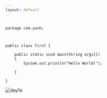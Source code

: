 ```yaml
---
layout: default
---
```


```

package com.yash;



public class first {
	
	public static void main(String args[])
	{
		System.out.println("Hello World!");

	}

}
```

![day1a](https://user-images.githubusercontent.com/35332582/136077553-35e1de60-97ba-4223-9053-fdfb3264e80f.png)


